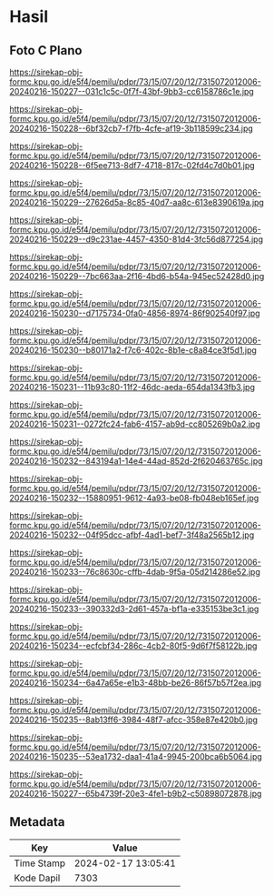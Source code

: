 # Hasil

## Foto C Plano

https://sirekap-obj-formc.kpu.go.id/e5f4/pemilu/pdpr/73/15/07/20/12/7315072012006-20240216-150227--031c1c5c-0f7f-43bf-9bb3-cc6158786c1e.jpg

https://sirekap-obj-formc.kpu.go.id/e5f4/pemilu/pdpr/73/15/07/20/12/7315072012006-20240216-150228--6bf32cb7-f7fb-4cfe-af19-3b118599c234.jpg

https://sirekap-obj-formc.kpu.go.id/e5f4/pemilu/pdpr/73/15/07/20/12/7315072012006-20240216-150228--6f5ee713-8df7-4718-817c-02fd4c7d0b01.jpg

https://sirekap-obj-formc.kpu.go.id/e5f4/pemilu/pdpr/73/15/07/20/12/7315072012006-20240216-150229--27626d5a-8c85-40d7-aa8c-613e8390619a.jpg

https://sirekap-obj-formc.kpu.go.id/e5f4/pemilu/pdpr/73/15/07/20/12/7315072012006-20240216-150229--d9c231ae-4457-4350-81d4-3fc56d877254.jpg

https://sirekap-obj-formc.kpu.go.id/e5f4/pemilu/pdpr/73/15/07/20/12/7315072012006-20240216-150229--7bc663aa-2f16-4bd6-b54a-945ec52428d0.jpg

https://sirekap-obj-formc.kpu.go.id/e5f4/pemilu/pdpr/73/15/07/20/12/7315072012006-20240216-150230--d7175734-0fa0-4856-8974-86f902540f97.jpg

https://sirekap-obj-formc.kpu.go.id/e5f4/pemilu/pdpr/73/15/07/20/12/7315072012006-20240216-150230--b80171a2-f7c6-402c-8b1e-c8a84ce3f5d1.jpg

https://sirekap-obj-formc.kpu.go.id/e5f4/pemilu/pdpr/73/15/07/20/12/7315072012006-20240216-150231--11b93c80-11f2-46dc-aeda-654da1343fb3.jpg

https://sirekap-obj-formc.kpu.go.id/e5f4/pemilu/pdpr/73/15/07/20/12/7315072012006-20240216-150231--0272fc24-fab6-4157-ab9d-cc805269b0a2.jpg

https://sirekap-obj-formc.kpu.go.id/e5f4/pemilu/pdpr/73/15/07/20/12/7315072012006-20240216-150232--843194a1-14e4-44ad-852d-2f620463765c.jpg

https://sirekap-obj-formc.kpu.go.id/e5f4/pemilu/pdpr/73/15/07/20/12/7315072012006-20240216-150232--15880951-9612-4a93-be08-fb048eb165ef.jpg

https://sirekap-obj-formc.kpu.go.id/e5f4/pemilu/pdpr/73/15/07/20/12/7315072012006-20240216-150232--04f95dcc-afbf-4ad1-bef7-3f48a2565b12.jpg

https://sirekap-obj-formc.kpu.go.id/e5f4/pemilu/pdpr/73/15/07/20/12/7315072012006-20240216-150233--76c8630c-cffb-4dab-9f5a-05d214286e52.jpg

https://sirekap-obj-formc.kpu.go.id/e5f4/pemilu/pdpr/73/15/07/20/12/7315072012006-20240216-150233--390332d3-2d61-457a-bf1a-e335153be3c1.jpg

https://sirekap-obj-formc.kpu.go.id/e5f4/pemilu/pdpr/73/15/07/20/12/7315072012006-20240216-150234--ecfcbf34-286c-4cb2-80f5-9d6f7f58122b.jpg

https://sirekap-obj-formc.kpu.go.id/e5f4/pemilu/pdpr/73/15/07/20/12/7315072012006-20240216-150234--6a47a65e-e1b3-48bb-be26-86f57b57f2ea.jpg

https://sirekap-obj-formc.kpu.go.id/e5f4/pemilu/pdpr/73/15/07/20/12/7315072012006-20240216-150235--8ab13ff6-3984-48f7-afcc-358e87e420b0.jpg

https://sirekap-obj-formc.kpu.go.id/e5f4/pemilu/pdpr/73/15/07/20/12/7315072012006-20240216-150235--53ea1732-daa1-41a4-9945-200bca6b5064.jpg

https://sirekap-obj-formc.kpu.go.id/e5f4/pemilu/pdpr/73/15/07/20/12/7315072012006-20240216-150227--65b4739f-20e3-4fe1-b9b2-c50898072878.jpg


## Metadata

| Key        | Value               |
| ---------- | ------------------- |
| Time Stamp | 2024-02-17 13:05:41 |
| Kode Dapil | 7303                |



